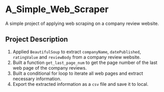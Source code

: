 # A_Simple_Web_Scraper
A simple project of applying web scraping on a company review website.

## Project Description
1. Applied `BeautifulSoup` to extract `companyName`, `datePublished`, `ratingValue` and `reviewBody` from a company review website.
2. Built a function `get_last_page_num` to get the page number of the last web page of the company reviews.
3. Built a conditional for loop to iterate all web pages and extract necessary information.
4. Export the extracted information as a `csv` file and save it to local.
